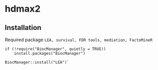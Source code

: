 # hdmax2

## Installation 

Required package `LEA, survival, FDR tools, mediation, FactoMineR`

```
if (!require("BiocManager", quietly = TRUE))
    install.packages("BiocManager")

BiocManager::install("LEA")`
```
